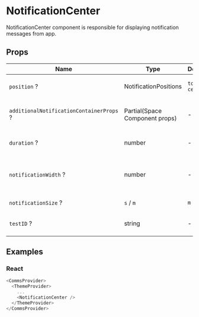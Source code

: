 # NotificationCenter

NotificationCenter component is responsible for displaying notification messages from app.

## Props

| Name                                     | Type                           | Default      | Description                                   |
|------------------------------------------|--------------------------------|--------------|-----------------------------------------------|
| `position` ?                             | NotificationPositions          | `top-center` | Position of Notification container            |
| `additionalNotificationContainerProps` ? | Partial(Space Component props) | -            | Additional props for Notification container   |
| `duration` ?                             | number                         | -            | Time to live for each notification            |
| `notificationWidth` ?                    | number                         | -            | Overwrites default notification width (320px) |
| `notificationSize` ?                     | `s` / `m`                      | `m`          | Notification size                             |
| `testID` ?                               | string                         | -            | The unique E2E test handler.                  |

## Examples

### React

```javascript
<CommsProvider>
  <ThemeProvider>
    ...
    <NotificationCenter />
  </ThemeProvider>
</CommsProvider>
```
